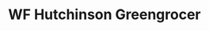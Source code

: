 ---
title: "WF Hutchinson Greengrocer"
url: /coniston/wf-hutchinson-greengrocer/
shop: greengrocer
---
